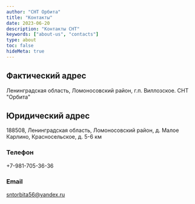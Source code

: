 ```yaml
---
author: "СНТ Орбита"
title: "Контакты"
date: 2023-06-20
description: "Контакты СНТ"
keywords: ["about-us", "contacts"]
type: about
toc: false
hideMeta: true
---
```


## Фактический адрес

Ленинградская область, Ломоносовский район, г.п. Виллозское. СНТ "Орбита"

## Юридический адрес

188508, Ленинградская область, Ломоносовский район, д. Малое Карлино, Красносельское, д. 5-6 км

### Телефон

+7-981-705-36-36

### Email

<sntorbita56@yandex.ru>
